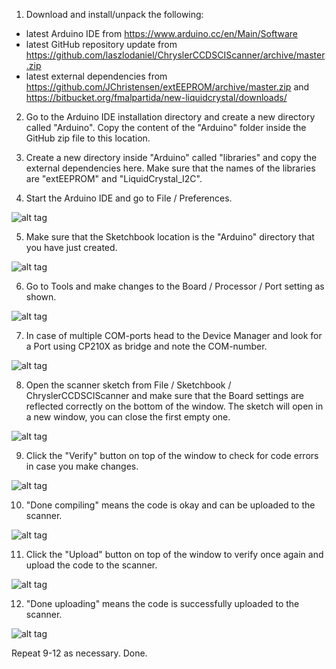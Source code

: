 1. Download and install/unpack the following:
* latest Arduino IDE from https://www.arduino.cc/en/Main/Software
* latest GitHub repository update from https://github.com/laszlodaniel/ChryslerCCDSCIScanner/archive/master.zip
* latest external dependencies from https://github.com/JChristensen/extEEPROM/archive/master.zip and https://bitbucket.org/fmalpartida/new-liquidcrystal/downloads/

2. Go to the Arduino IDE installation directory and create a new directory called "Arduino". Copy the content of the "Arduino" folder inside the GitHub zip file to this location.

3. Create a new directory inside "Arduino" called "libraries" and copy the external dependencies here. Make sure that the names of the libraries are "extEEPROM" and "LiquidCrystal_I2C".

4. Start the Arduino IDE and go to File / Preferences.

![alt tag](https://raw.githubusercontent.com/laszlodaniel/ChryslerCCDSCIScanner/master/Arduino/GettingStarted/arduino_setup_01.png)

5. Make sure that the Sketchbook location is the "Arduino" directory that you have just created.

![alt tag](https://raw.githubusercontent.com/laszlodaniel/ChryslerCCDSCIScanner/master/Arduino/GettingStarted/arduino_setup_02.png)

6. Go to Tools and make changes to the Board / Processor / Port setting as shown.

![alt tag](https://raw.githubusercontent.com/laszlodaniel/ChryslerCCDSCIScanner/master/Arduino/GettingStarted/arduino_setup_03.png)

7. In case of multiple COM-ports head to the Device Manager and look for a Port using CP210X as bridge and note the COM-number.

![alt tag](https://raw.githubusercontent.com/laszlodaniel/ChryslerCCDSCIScanner/master/Arduino/GettingStarted/arduino_setup_04.png)

8. Open the scanner sketch from File / Sketchbook / ChryslerCCDSCIScanner and make sure that the Board settings are reflected correctly on the bottom of the window. The sketch will open in a new window, you can close the first empty one.

![alt tag](https://raw.githubusercontent.com/laszlodaniel/ChryslerCCDSCIScanner/master/Arduino/GettingStarted/arduino_setup_05.png)

9. Click the "Verify" button on top of the window to check for code errors in case you make changes.

![alt tag](https://raw.githubusercontent.com/laszlodaniel/ChryslerCCDSCIScanner/master/Arduino/GettingStarted/arduino_setup_06.png)

10. "Done compiling" means the code is okay and can be uploaded to the scanner.

![alt tag](https://raw.githubusercontent.com/laszlodaniel/ChryslerCCDSCIScanner/master/Arduino/GettingStarted/arduino_setup_07.png)

11. Click the "Upload" button on top of the window to verify once again and upload the code to the scanner.

![alt tag](https://raw.githubusercontent.com/laszlodaniel/ChryslerCCDSCIScanner/master/Arduino/GettingStarted/arduino_setup_08.png)

12. "Done uploading" means the code is successfully uploaded to the scanner.

![alt tag](https://raw.githubusercontent.com/laszlodaniel/ChryslerCCDSCIScanner/master/Arduino/GettingStarted/arduino_setup_09.png)

Repeat 9-12 as necessary. Done.